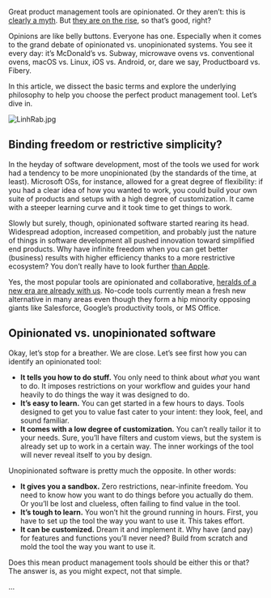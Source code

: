 Great product management tools are opinionated. Or they aren’t: this is [clearly a myth](https://www.linkedin.com/pulse/myth-opinionated-software-rob-litterst/). But [they are on the rise](https://medium.com/@stueccles/the-rise-of-opinionated-software-ca1ba0140d5b), so that’s good, right?

Opinions are like belly buttons. Everyone has one. Especially when it comes to the grand debate of opinionated vs. unopinionated systems. You see it every day: it’s McDonald’s vs. Subway, microwave ovens vs. conventional ovens, macOS vs. Linux, iOS vs. Android, or, dare we say, Productboard vs. Fibery.

In this article, we dissect the basic terms and explore the underlying philosophy to help you choose the perfect product management tool. Let’s dive in. 

![LinhRab.jpg](/api/files/6ceda0ff-a002-487f-be53-9f971e1c0230#width=1638&height=1638)

## Binding freedom or restrictive simplicity?

In the heyday of software development, most of the tools we used for work had a tendency to be more unopinionated (by the standards of the time, at least). Microsoft OSs, for instance, allowed for a great degree of flexibility: if you had a clear idea of how you wanted to work, you could build your own suite of products and setups with a high degree of customization. It came with a steeper learning curve and it took time to get things to work.

Slowly but surely, though, opinionated software started rearing its head. Widespread adoption, increased competition, and probably just the nature of things in software development all pushed innovation toward simplified end products. Why have infinite freedom when you can get better (business) results with higher efficiency thanks to a more restrictive ecosystem? You don’t really have to look further [than Apple](https://www.bloomberg.com/news/features/2023-07-11/switching-from-iphone-to-android-is-a-data-transfer-hell).

Yes, the most popular tools are opinionated and collaborative, [heralds of a new era are already with us](https://fibery.io/blog/no-code-revolution-why-now/). No-code tools currently mean a fresh new alternative in many areas even though they form a hip minority opposing giants like Salesforce, Google’s productivity tools, or MS Office.

## Opinionated vs. unopinionated software

Okay, let’s stop for a breather. We are close. Let’s see first how you can identify an opinionated tool:

* **It tells you how to do stuff.** You only need to think about *what* you want to do. It imposes restrictions on your workflow and guides your hand heavily to do things the way it was designed to do. 
* **It’s easy to learn.** You can get started in a few hours to days. Tools designed to get you to value fast cater to your intent: they look, feel, and sound familiar. 
* **It comes with a low degree of customization.** You can’t really tailor it to your needs. Sure, you’ll have filters and custom views, but the system is already set up to work in a certain way. The inner workings of the tool will never reveal itself to you by design.

Unopinionated software is pretty much the opposite. In other words:

* **It gives you a sandbox.** Zero restrictions, near-infinite freedom. You need to know how you want to do things before you actually do them. Or you’ll be lost and clueless, often failing to find value in the tool. 
* **It’s tough to learn.** You won’t hit the ground running in hours. First, you have to set up the tool the way you want to use it. This takes effort. 
* **It can be customized.** Dream it and implement it. Why have (and pay) for features and functions you’ll never need? Build from scratch and mold the tool the way you want to use it. 

Does this mean product management tools should be either this or that? The answer is, as you might expect, not that simple.

…